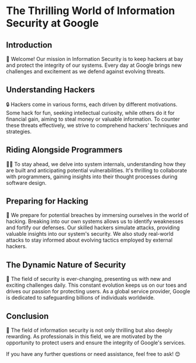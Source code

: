 # The Thrilling World of Information Security at Google

## Introduction
🎵 Welcome! Our mission in Information Security is to keep hackers at bay and protect the integrity of our systems. Every day at Google brings new challenges and excitement as we defend against evolving threats.

## Understanding Hackers
🔒 Hackers come in various forms, each driven by different motivations. Some hack for fun, seeking intellectual curiosity, while others do it for financial gain, aiming to steal money or valuable information. To counter these threats effectively, we strive to comprehend hackers' techniques and strategies.

## Riding Alongside Programmers
👩‍💻 To stay ahead, we delve into system internals, understanding how they are built and anticipating potential vulnerabilities. It's thrilling to collaborate with programmers, gaining insights into their thought processes during software design.

## Preparing for Hacking
🔨 We prepare for potential breaches by immersing ourselves in the world of hacking. Breaking into our own systems allows us to identify weaknesses and fortify our defenses. Our skilled hackers simulate attacks, providing valuable insights into our system's security. We also study real-world attacks to stay informed about evolving tactics employed by external hackers.

## The Dynamic Nature of Security
🌟 The field of security is ever-changing, presenting us with new and exciting challenges daily. This constant evolution keeps us on our toes and drives our passion for protecting users. As a global service provider, Google is dedicated to safeguarding billions of individuals worldwide.

## Conclusion
🔐 The field of information security is not only thrilling but also deeply rewarding. As professionals in this field, we are motivated by the opportunity to protect users and ensure the integrity of Google's services.

If you have any further questions or need assistance, feel free to ask! 😊